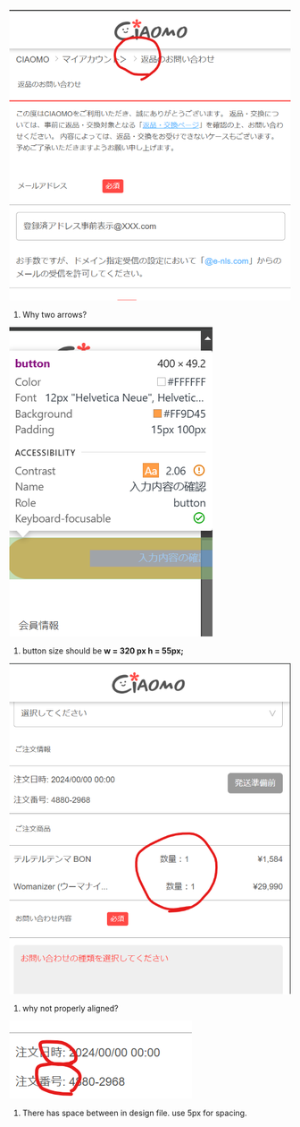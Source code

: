 ![1.png](.attachments.8882/image%20%282%29.png)

1. Why two arrows?

![2.png](.attachments.8882/image%20%283%29.png)

1. button size should be **w = 320 px h = 55px;** 

![3.png](.attachments.8882/image%20%284%29.png)

1. why not properly aligned?

![4.png](.attachments.8882/image%20%285%29.png)

1. There has space between in design file. use 5px for spacing.